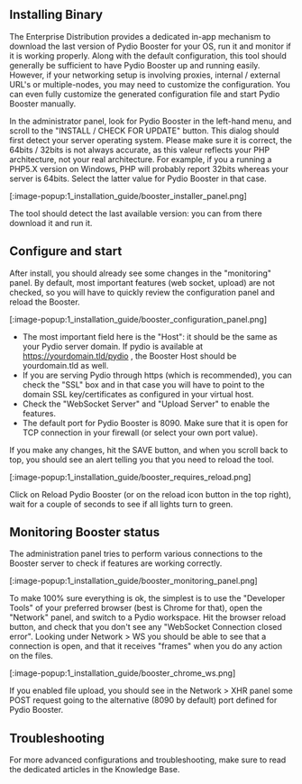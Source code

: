 ## Installing Binary

The Enterprise Distribution provides a dedicated in-app mechanism to download the last version of Pydio Booster for your OS, run it and monitor if it is working properly. Along with the default configuration, this tool should generally be sufficient to have Pydio Booster up and running easily. However, if your networking setup is involving proxies, internal / external URL's or multiple-nodes, you may need to customize the configuration. You can even fully customize the generated configuration file and start Pydio Booster manually.

In the administrator panel, look for Pydio Booster in the left-hand menu, and scroll to the "INSTALL / CHECK FOR UPDATE" button. This dialog should first detect your server operating system. Please make sure it is correct, the 64bits / 32bits is not always accurate, as this valeur reflects your PHP architecture, not your real architecture. For example, if you a running a PHP5.X version on Windows, PHP will probably report 32bits whereas your server is 64bits. Select the latter value for Pydio Booster in that case.

[:image-popup:1_installation_guide/booster_installer_panel.png]

The tool should detect the last available version: you can from there download it and run it.


## Configure and start

After install, you should already see some changes in the "monitoring" panel. By default, most important features (web socket, upload) are not checked, so you will have to quickly review the configuration panel and reload the Booster.

[:image-popup:1_installation_guide/booster_configuration_panel.png]

 - The most important field here is the "Host": it should be the same as your Pydio server domain. If pydio is available at https://yourdomain.tld/pydio , the Booster Host should be yourdomain.tld as well.
 - If you are serving Pydio through https (which is recommended), you can check the "SSL" box and in that case you will have to point to the domain SSL key/certificates as configured in your virtual host.
 - Check the "WebSocket Server" and "Upload Server" to enable the features.
 - The default port for Pydio Booster is 8090. Make sure that it is open for TCP connection in your firewall (or select your own port value).

If you make any changes, hit the SAVE button, and when you scroll back to top, you should see an alert telling you that you need to reload the tool.

[:image-popup:1_installation_guide/booster_requires_reload.png]

Click on Reload Pydio Booster (or on the reload icon button in the top right), wait for a couple of seconds to see if all lights turn to green.

## Monitoring Booster status

The administration panel tries to perform various connections to the Booster server to check if features are working correctly.

[:image-popup:1_installation_guide/booster_monitoring_panel.png]

To make 100% sure everything is ok, the simplest is to use the "Developer Tools" of your preferred browser (best is Chrome for that), open the "Network" panel, and switch to a Pydio workspace. Hit the browser reload button, and check that you don't see any "WebSocket Connection closed error". Looking under Network > WS you should be able to see that a connection is open, and that it receives "frames" when you do any action on the files.

[:image-popup:1_installation_guide/booster_chrome_ws.png]

If you enabled file upload, you should see in the Network > XHR panel some POST request going to the alternative (8090 by default) port defined for Pydio Booster.


## Troubleshooting

For more advanced configurations and troubleshooting, make sure to read the dedicated articles in the Knowledge Base.

